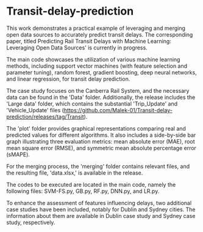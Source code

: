 # Transit-delay-prediction


This work demonstrates a practical example of leveraging and merging open data sources to accurately predict transit delays. The corresponding paper, titled Predicting Rail Transit Delays with Machine Learning: Leveraging Open Data Sources' is currently in progress.

The main code showcases the utilization of various machine learning methods, including support vector machines (with feature selection and parameter tuning), random forest, gradient boosting, deep neural networks, and linear regression, for transit delay prediction.

The case study focuses on the Canberra Rail System, and the necessary data can be found in the 'Data' folder. Additionally, the release includes the 'Large data' folder, which contains the substantial 'Trip_Update' and 'Vehicle_Update' files (https://github.com/Malek-01/Transit-delay-prediction/releases/tag/Transit).

The 'plot' folder provides graphical representations comparing real and predicted values for different algorithms. It also includes a side-by-side bar graph illustrating three evaluation metrics: mean absolute error (MAE), root mean square error (RMSE), and symmetric mean absolute percentage error (sMAPE).

For the merging process, the 'merging' folder contains relevant files, and the resulting file, 'data.xlsx,' is available in the release.

The codes to be executed are located in the main code, namely the following files: SVM-FS.py, GB.py, RF.py, DNN.py, and LR.py.

To enhance the assessment of features influencing delays, two additional case studies have been included, notably for Dublin and Sydney cities. The information about them are available in Dublin case study and Sydney case study, respectively.
